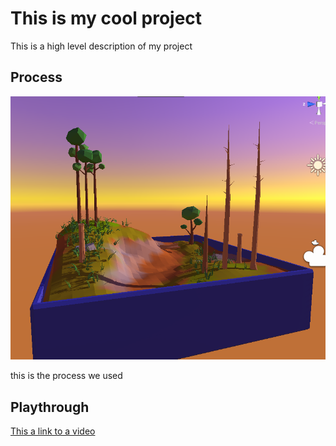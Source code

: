 # This is my cool project

This is a high level description of my project

## Process

![Bonasi image](bonsaiexercise.png)

this is the process we used

## Playthrough 

[This a link to a video](http://duckduckgo.com)
